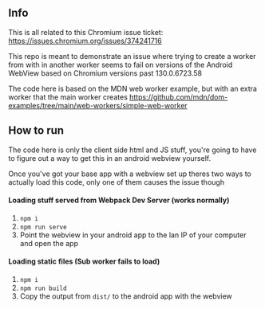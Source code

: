 ## Info

This is all related to this Chromium issue ticket: https://issues.chromium.org/issues/374241716

This repo is meant to demonstrate an issue where trying to create a worker from with in another worker seems to fail on versions of the Android WebView based on Chromium versions past 130.0.6723.58

The code here is based on the MDN web worker example, but with an extra worker that the main worker creates https://github.com/mdn/dom-examples/tree/main/web-workers/simple-web-worker

## How to run

The code here is only the client side html and JS stuff, you're going to have to figure out a way to get this in an android webview yourself.

Once you've got your base app with a webview set up theres two ways to actually load this code, only one of them causes the issue though

#### Loading stuff served from Webpack Dev Server (works normally)

1. `npm i`
1. `npm run serve`
1. Point the webview in your android app to the lan IP of your computer and open the app

#### Loading static files (Sub worker fails to load)

1. `npm i`
1. `npm run build`
1. Copy the output from `dist/` to the android app with the webview
